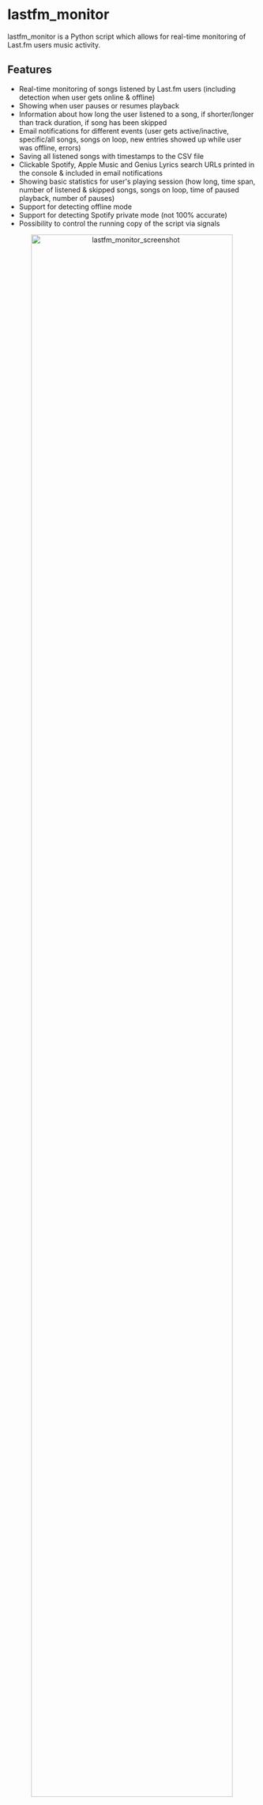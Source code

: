 # lastfm_monitor

lastfm_monitor is a Python script which allows for real-time monitoring of Last.fm users music activity. 

## Features

- Real-time monitoring of songs listened by Last.fm users (including detection when user gets online & offline)
- Showing when user pauses or resumes playback
- Information about how long the user listened to a song, if shorter/longer than track duration, if song has been skipped
- Email notifications for different events (user gets active/inactive, specific/all songs, songs on loop, new entries showed up while user was offline, errors)
- Saving all listened songs with timestamps to the CSV file
- Clickable Spotify, Apple Music and Genius Lyrics search URLs printed in the console & included in email notifications
- Showing basic statistics for user's playing session (how long, time span, number of listened & skipped songs, songs on loop, time of paused playback, number of pauses)
- Support for detecting offline mode
- Support for detecting Spotify private mode (not 100% accurate)
- Possibility to control the running copy of the script via signals

<p align="center">
   <img src="./assets/lastfm_monitor.png" alt="lastfm_monitor_screenshot" width="90%"/>
</p>

## Change Log

Release notes can be found [here](RELEASE_NOTES.md)

## Disclaimer

I'm not a dev, project done as a hobby. Code is ugly and as-is, but it works (at least for me) ;-)

## Requirements

The script requires Python 3.x.

It uses [pylast](https://github.com/pylast/pylast) library, also requires requests, python-dateutil and urllib3.

It has been tested succesfully on Linux (Raspberry Pi Bullseye & Bookworm based on Debian) and Mac OS (Ventura & Sonoma). 

Should work on any other Linux OS and Windows with Python.

## Installation

Install the required Python packages:

```sh
python3 -m pip install requests python-dateutil urllib3 pylast
```

Or from requirements.txt:

```sh
pip3 install -r requirements.txt
```

Copy the *[lastfm_monitor.py](lastfm_monitor.py)* file to the desired location. 

You might want to add executable rights if on Linux or MacOS:

```sh
chmod a+x lastfm_monitor.py
```

## Configuration

Edit the *[lastfm_monitor.py](lastfm_monitor.py)* file and change any desired configuration variables in the marked **CONFIGURATION SECTION** (all parameters have detailed description in the comments).

### Last.fm 'API key' and 'Shared secret'

Mandatory activity is to create your Last.fm **API key** and **Shared secret** by going to [https://www.last.fm/api/account/create](https://www.last.fm/api/account/create) (or get your existing one from [https://www.last.fm/api/accounts](https://www.last.fm/api/accounts))

Then change **LASTFM_API_KEY** and **LASTFM_API_SECRET** variables to respective values (or use **-u** and **-w** parameters).

### Spotify sp_dc cookie

If you want to get track duration from Spotify (**-r** parameter) or you want to use ***track_songs*** functionality (**-g** parameter), so the script automatically plays the track listened by the user in your Spotify client, then you need to log in to Spotify web client [https://open.spotify.com/](https://open.spotify.com/) in your web browser and copy the value of sp_dc cookie to **SP_DC_COOKIE** variable (or use **-z** parameter). 

You can use Cookie-Editor by cgagnier to get it easily (available for all major web browsers): [https://cookie-editor.com/](https://cookie-editor.com/)

Newly generated Spotify's sp_dc cookie should be valid for 1 year. You will be informed by the tool once the cookie expires (proper message on the console and in email if error notifications have not been disabled via **-e** parameter).

### SMTP settings

If you want to use email notifications functionality you need to change the SMTP settings (host, port, user, password, sender, recipient). If you leave the default settings then no notifications will be sent.

### Other settings

All other variables can be left at their defaults, but feel free to experiment with it.

## Getting started

### List of supported parameters

To get the list of all supported parameters:

```sh
./lastfm_monitor.py -h
```

or 

```sh
python3 ./lastfm_monitor.py -h
```

### Monitoring mode

To monitor specific user activity, just type Last.fm username as parameter (**misiektoja** in the example below):

```sh
./lastfm_monitor.py misiektoja
```

If you have not changed **LASTFM_API_KEY** & **LASTFM_API_SECRET** variables in the *[lastfm_monitor.py](lastfm_monitor.py)* file, you can use **-u** and **-w** parameters:

```sh
./lastfm_monitor.py misiektoja -u "your_lastfm_api_key" -w "your_lastfm_api_secret"
```

The tool will run infinitely and monitor the user until the script is interrupted (Ctrl+C) or killed the other way.

You can monitor multiple Last.fm users by spawning multiple copies of the script. 

It is suggested to use sth like **tmux** or **screen** to have the script running after you log out from the server.

The tool automatically saves its output to *lastfm_monitor_{username}.log* file (can be changed in the settings or disabled with **-d** parameter).

The tool also saves the last activity information (artist, track, timestamp) to *lastfm_username_last_activity.json file*, so it can be reused in case the tool needs to be restarted.

### Listing mode

There is also other mode of the tool which prints the recently listened tracks for the user (**-l** parameter). You can also add **-n** parameter to define how many tracks should be displayed, by default it shows 30 last tracks:

```sh
./lastfm_monitor.py -l misiektoja -n 10
```

<p align="center">
   <img src="./assets/lastfm_monitor_listing.png" alt="lastfm_monitor_listing" width="95%"/>
</p>

You can use the **-l** functionality regardless if the monitoring is used or not (it does not interfere). 

## How to use other features

### Email notifications

If you want to get email notifications once user gets active (**-a**), inactive (**-i**) and new entries show up when user is offline (**-f**):

```sh
./lastfm_monitor.py misiektoja -a -i -f
```

Make sure you defined your SMTP settings earlier (see [SMTP settings](#smtp-settings)).

Example email:

<p align="center">
   <img src="./assets/lastfm_monitor_email_notifications.png" alt="lastfm_monitor_email_notifications" width="90%"/>
</p>

If you also want to be informed every time a user listens to specific songs, you can use **track_notification** functionality (**-t** parameter). 

For that you need to create a file with list of songs you want to track (one track and/or album per line). The file needs to be indicated by **-s** parameter. The script checks if the listened track or album is in the file. Example file *lastfm_tracks_misiektoja*:

```
we fell in love in october
Like a Stone
Half Believing
Something Changed
I Will Be There
```

Then run the tool with **-t** and **-s** parameters:

```sh
./lastfm_monitor.py misiektoja -t -s ./lastfm_tracks_misiektoja
```

If you want to get email notifications for every listened song (**-j** parameter):

```sh
./lastfm_monitor.py misiektoja -j
```

If you want to get email notifications when user listens to the same song on loop (**-x** parameter):

```sh
./lastfm_monitor.py misiektoja -x
```

### Saving listened songs to the CSV file

If you want to save all the listened songs in the CSV file, use **-b** parameter with the name of the file (it will be automatically created if it does not exist):

```sh
./lastfm_monitor.py misiektoja -b lastfm_tracks_misiektoja.csv
```

### Automatic playing of tracks listened by the user in Spotify client

If you want the script to automatically track what the user listens and to play it in your Spotify client (**-g** parameter):

```sh
./lastfm_monitor.py misiektoja -g
```

In order to use this functionality you need to have properly defined sp_dc cookie value as described [here](#spotify-sp_dc-cookie).

Currently the script only supports playing the songs in Spotify client in Mac OS. There are conditionals in the code prepared for Linux and Windows, so feel free to test it and add proper commands.

### Progress indicator

If you want to see nice progress indicator which should show you estimated position of what user is currently listening (**-p** parameter):

```sh
./lastfm_monitor.py misiektoja -p
```

<p align="center">
   <img src="./assets/lastfm_monitor_progress_indicator.png" alt="lastfm_monitor_progress_indicator" width="90%"/>
</p>

For this functionality to work correctly it is suggested to have the active check interval (**-k** parameter) set to low value (like 2-5 seconds).

### Getting track duration from Spotify

If you want the tool to fetch track duration from Spotify, instead of Last.fm which very often reports wrong duration (or none at all), then enable **USE_TRACK_DURATION_FROM_SPOTIFY** to **True** in *[lastfm_monitor.py](lastfm_monitor.py)* file or use **-r** parameter:

```sh
./lastfm_monitor.py misiektoja -r
```

In order to use this functionality you need to have properly defined sp_dc cookie value as described [here](#spotify-sp_dc-cookie).

You will be able to tell if the track duration comes from Spotify as it has S* suffix at the end (e.g. 3 minutes, 42 seconds S*), while those coming from Last.fm have L* (e.g. 2 minutes, 13 seconds L*).

You can disable showing the track duration marks (L*, S*) via **-q** parameter:

```sh
./lastfm_monitor.py misiektoja -r -q
```

Duration marks are not shown if the functionality to get track durations from Spotify is disabled.

### Check intervals and offline timer 

If you want to change the check interval when the user is offline to 10 seconds use **-c** parameter and when the user is active to 2 seconds use **-k** parameter:

```sh
./lastfm_monitor.py misiektoja -c 10 -k 2
```

If you want to change the time required to mark the user as inactive to 2 mins (120 seconds) use **-o** parameter (the timer starts once the user stops playing the music):

```sh
./lastfm_monitor.py misiektoja -o 120
```

### Controlling the script via signals

The tool has several signal handlers implemented which allow to change behaviour of the tool without a need to restart it with new parameters.

List of supported signals:

| Signal | Description |
| ----------- | ----------- |
| USR1 | Toggle email notifications when user gets active/inactive (-a, -i) |
| USR2 | Toggle email notifications for every song (-j) |
| HUP  | Toggle showing of progress indicator (-p) |
| CONT | Toggle email notifications for tracked songs (-t) |
| TRAP | Increase the inactivity check timer (by 30 seconds) |
| ABRT | Decrease the inactivity check timer (by 30 seconds) |

So if you want to change functionality of the running tool, just send the proper signal to the desired copy of the script.

I personally use **pkill** tool, so for example to toggle showing of progress indicator for tool instance monitoring the *misiektoja* user:

```sh
pkill -f -HUP "python3 ./lastfm_monitor.py misiektoja"
```

### Private mode detection in Spotify

The script contains functionality to detect possible private mode used in Spotify and even estimates when private mode was used. It is enabled by default (not configurable).

It is NOT 100% accurate. I observed that very often when private mode is used (especially for longer time) it results in many duplicated entries created in Last.fm account after private mode is disabled. So different tracks have the same start timestamp.

I suspect it is related to some bug in Spotify and it mainly happens if the user has Spotify on multiple devices.

However keep in mind it is not 100% accurate. I observed duplicate entries also with no private mode, but in such case number of duplicate entries is limited. So do not treat it as something 100% certain, but it is pretty good indicator that private mode was used.

<p align="center">
   <img src="./assets/lastfm_monitor_private_mode.png" alt="lastfm_monitor_private_mode" width="90%"/>
</p>

### Other

Check other supported parameters using **-h**.

You can combine all the parameters mentioned earlier in monitoring mode (listing mode only supports **-l** and **-n**).

## Limitations

The script has been tested with Last.fm account integrated with Spotify client, however it should work with other clients.

Currently the ***track_songs*** functionality (**-g** parameter) only supports playing the songs in Spotify client in Mac OS. There are conditionals in the code prepared for Linux and Windows, so feel free to test it and add proper commands.

## Colouring log output with GRC

If you use [GRC](https://github.com/garabik/grc) and want to have the output properly coloured you can use the configuration file available [here](grc/conf.monitor_logs)

Change your grc configuration (typically *.grc/grc.conf*) and add this part:

```
# monitoring log file
.*_monitor_.*\.log
conf.monitor_logs
```

Now copy the *conf.monitor_logs* to your .grc directory and lastfm_monitor log files should be nicely coloured.

## License

This project is licensed under the GPLv3 - see the [LICENSE](LICENSE) file for details
